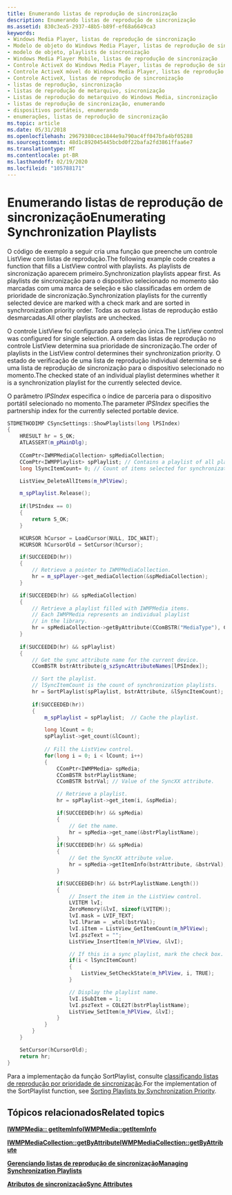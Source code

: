 ```yaml
---
title: Enumerando listas de reprodução de sincronização
description: Enumerando listas de reprodução de sincronização
ms.assetid: 830c3ea5-2937-48b5-b89f-ef68a6649ca3
keywords:
- Windows Media Player, listas de reprodução de sincronização
- Modelo de objeto do Windows Media Player, listas de reprodução de sincronização
- modelo de objeto, playlists de sincronização
- Windows Media Player Mobile, listas de reprodução de sincronização
- Controle ActiveX do Windows Media Player, listas de reprodução de sincronização
- Controle ActiveX móvel do Windows Media Player, listas de reprodução de sincronização
- Controle ActiveX, listas de reprodução de sincronização
- listas de reprodução, sincronização
- listas de reprodução de metarquivo, sincronização
- Listas de reprodução do metarquivo do Windows Media, sincronização
- listas de reprodução de sincronização, enumerando
- dispositivos portáteis, enumerando
- enumerações, listas de reprodução de sincronização
ms.topic: article
ms.date: 05/31/2018
ms.openlocfilehash: 29679380cec1844e9a790ac4ff047bfa4bf05288
ms.sourcegitcommit: 48d1c892045445bcbd0f22bafa2fd3861ffaa6e7
ms.translationtype: MT
ms.contentlocale: pt-BR
ms.lasthandoff: 02/19/2020
ms.locfileid: "105788171"
---
```

# <a name="enumerating-synchronization-playlists"></a><span data-ttu-id="01419-116">Enumerando listas de reprodução de sincronização</span><span class="sxs-lookup"><span data-stu-id="01419-116">Enumerating Synchronization Playlists</span></span>

<span data-ttu-id="01419-117">O código de exemplo a seguir cria uma função que preenche um controle ListView com listas de reprodução.</span><span class="sxs-lookup"><span data-stu-id="01419-117">The following example code creates a function that fills a ListView control with playlists.</span></span> <span data-ttu-id="01419-118">As playlists de sincronização aparecem primeiro.</span><span class="sxs-lookup"><span data-stu-id="01419-118">Synchronization playlists appear first.</span></span> <span data-ttu-id="01419-119">As playlists de sincronização para o dispositivo selecionado no momento são marcadas com uma marca de seleção e são classificadas em ordem de prioridade de sincronização.</span><span class="sxs-lookup"><span data-stu-id="01419-119">Synchronization playlists for the currently selected device are marked with a check mark and are sorted in synchronization priority order.</span></span> <span data-ttu-id="01419-120">Todas as outras listas de reprodução estão desmarcadas.</span><span class="sxs-lookup"><span data-stu-id="01419-120">All other playlists are unchecked.</span></span>

<span data-ttu-id="01419-121">O controle ListView foi configurado para seleção única.</span><span class="sxs-lookup"><span data-stu-id="01419-121">The ListView control was configured for single selection.</span></span> <span data-ttu-id="01419-122">A ordem das listas de reprodução no controle ListView determina sua prioridade de sincronização.</span><span class="sxs-lookup"><span data-stu-id="01419-122">The order of playlists in the ListView control determines their synchronization priority.</span></span> <span data-ttu-id="01419-123">O estado de verificação de uma lista de reprodução individual determina se é uma lista de reprodução de sincronização para o dispositivo selecionado no momento.</span><span class="sxs-lookup"><span data-stu-id="01419-123">The checked state of an individual playlist determines whether it is a synchronization playlist for the currently selected device.</span></span>

<span data-ttu-id="01419-124">O parâmetro *lPSIndex* especifica o índice de parceria para o dispositivo portátil selecionado no momento.</span><span class="sxs-lookup"><span data-stu-id="01419-124">The parameter *lPSIndex* specifies the partnership index for the currently selected portable device.</span></span>


```C++
STDMETHODIMP CSyncSettings::ShowPlaylists(long lPSIndex)
{ 
    HRESULT hr = S_OK; 
    ATLASSERT(m_pMainDlg);
   
    CComPtr<IWMPMediaCollection> spMediaCollection;
    CComPtr<IWMPPlaylist> spPlaylist; // Contains a playlist of all playlists.
    long lSyncItemCount= 0; // Count of items selected for synchronization. 

    ListView_DeleteAllItems(m_hPlView);

    m_spPlaylist.Release();
   
    if(lPSIndex == 0)
    {
        return S_OK;
    } 

    HCURSOR hCursor = LoadCursor(NULL, IDC_WAIT);
    HCURSOR hCursorOld = SetCursor(hCursor);

    if(SUCCEEDED(hr))
    {
        // Retrieve a pointer to IWMPMediaCollection.
        hr = m_spPlayer->get_mediaCollection(&spMediaCollection);
    }

    if(SUCCEEDED(hr) && spMediaCollection)
    {
        // Retrieve a playlist filled with IWMPMedia items.
        // Each IWMPMedia represents an individual playlist 
        // in the library.
        hr = spMediaCollection->getByAttribute(CComBSTR("MediaType"), CComBSTR("playlist"), &spPlaylist);
    }
 
    if(SUCCEEDED(hr) && spPlaylist)
    {  
        // Get the sync attribute name for the current device.
        CComBSTR bstrAttribute(g_szSyncAttributeNames[lPSIndex]);

        // Sort the playlist.
        // lSyncItemCount is the count of synchronization playlists.
        hr = SortPlaylist(spPlaylist, bstrAttribute, &lSyncItemCount);
     
        if(SUCCEEDED(hr))
        {
            m_spPlaylist = spPlaylist;  // Cache the playlist.

            long lCount = 0;
            spPlaylist->get_count(&lCount);
             
            // Fill the ListView control.
            for(long i = 0; i < lCount; i++)
            {
                CComPtr<IWMPMedia> spMedia;
                CComBSTR bstrPlaylistName;
                CComBSTR bstrVal; // Value of the SyncXX attribute.

                // Retrieve a playlist.
                hr = spPlaylist->get_item(i, &spMedia);

                if(SUCCEEDED(hr) && spMedia)
                {
                    // Get the name.
                    hr = spMedia->get_name(&bstrPlaylistName);
                }  
                if(SUCCEEDED(hr) && spMedia)
                {      
                    // Get the SyncXX attribute value.
                    hr = spMedia->getItemInfo(bstrAttribute, &bstrVal);
                }

                if(SUCCEEDED(hr) && bstrPlaylistName.Length())
                {
                    // Insert the item in the ListView control.
                    LVITEM lvI;
                    ZeroMemory(&lvI, sizeof(LVITEM));
                    lvI.mask = LVIF_TEXT; 
                    lvI.lParam = _wtol(bstrVal);
                    lvI.iItem = ListView_GetItemCount(m_hPlView);
                    lvI.pszText = "";
                    ListView_InsertItem(m_hPlView, &lvI);

                    // If this is a sync playlist, mark the check box.
                    if(i < lSyncItemCount)
                    {
                        ListView_SetCheckState(m_hPlView, i, TRUE);
                    }

                    // Display the playlist name.
                    lvI.iSubItem = 1;
                    lvI.pszText = COLE2T(bstrPlaylistName);
                    ListView_SetItem(m_hPlView, &lvI);
                }
            }
        }        
    }

    SetCursor(hCursorOld);
    return hr;
}
```



<span data-ttu-id="01419-125">Para a implementação da função SortPlaylist, consulte [classificando listas de reprodução por prioridade de sincronização](sorting-playlists-by-synchronization-priority.md).</span><span class="sxs-lookup"><span data-stu-id="01419-125">For the implementation of the SortPlaylist function, see [Sorting Playlists by Synchronization Priority](sorting-playlists-by-synchronization-priority.md).</span></span>

## <a name="related-topics"></a><span data-ttu-id="01419-126">Tópicos relacionados</span><span class="sxs-lookup"><span data-stu-id="01419-126">Related topics</span></span>

<dl> <dt>

[<span data-ttu-id="01419-127">**IWMPMedia:: getItemInfo**</span><span class="sxs-lookup"><span data-stu-id="01419-127">**IWMPMedia::getItemInfo**</span></span>](/previous-versions/windows/desktop/api/wmp/nf-wmp-iwmpmedia-getiteminfo)
</dt> <dt>

[<span data-ttu-id="01419-128">**IWMPMediaCollection::getByAttribute**</span><span class="sxs-lookup"><span data-stu-id="01419-128">**IWMPMediaCollection::getByAttribute**</span></span>](/previous-versions/windows/desktop/api/wmp/nf-wmp-iwmpmediacollection-getbyattribute)
</dt> <dt>

[<span data-ttu-id="01419-129">**Gerenciando listas de reprodução de sincronização**</span><span class="sxs-lookup"><span data-stu-id="01419-129">**Managing Synchronization Playlists**</span></span>](managing-synchronization-playlists.md)
</dt> <dt>

[<span data-ttu-id="01419-130">**Atributos de sincronização**</span><span class="sxs-lookup"><span data-stu-id="01419-130">**Sync Attributes**</span></span>](sync-attributes.md)
</dt> </dl>

 

 




